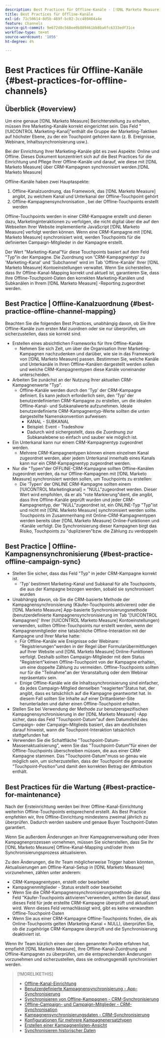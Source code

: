 ```yaml
---
description: Best Practices für Offline-Kanäle - [!DNL Marketo Measure]
title: Best Practices für Offline-Kanäle
exl-id: 71c50614-8d5b-469f-bc02-3cc489464a4e
feature: Channels
source-git-commit: 9e672d0c568ee0b889461bb8ba6fc6333edf31ce
workflow-type: tm+mt
source-wordcount: '1056'
ht-degree: 4%

---
```


# Best Practices für Offline-Kanäle {#best-practices-for-offline-channels}

## Überblick {#overview}

Um eine genaue [!DNL Marketo Measure] Berichterstellung zu erhalten, müssen Ihre Marketing-Kanäle korrekt eingerichtet sein. Das Feld &quot;[!UICONTROL Marketing-Kanal]&quot;enthält die Gruppe der Marketing-Taktiken auf höchster Ebene, zu der ein Touchpoint gehören kann (z. B. Ereignisse, Webinare, Inhaltssynchronisierung usw.).

Bei der Einrichtung Ihrer Marketing-Kanäle gibt es zwei Aspekte: Online und Offline. Dieses Dokument konzentriert sich auf die Best Practices für die Einrichtung und Pflege Ihrer Offline-Kanäle und darauf, wie diese mit [!DNL Marketo Measure] über CRM-Kampagnen synchronisiert werden.[!DNL Marketo Measure]

Offline-Kanäle haben zwei Hauptaspekte:

1. Offline-Kanalzuordnung, das Framework, das [!DNL Marketo Measure] angibt, zu welchem Kanal und Unterkanal der Offline-Touchpoint gehört
1. Offline-Kampagnensynchronisation , bei der Offline-Touchpoints erstellt werden

Offline-Touchpoints werden in einer CRM-Kampagne erstellt und dienen dazu, Marketinginteraktionen zu verfolgen, die nicht digital über die auf den Webseiten Ihrer Website implementierte JavaScript [!DNL Marketo Measure] verfolgt werden können. Wenn eine CRM-Kampagne mit [!DNL Marketo Measure] synchronisiert wird, werden Touchpoints für die definierten Campaign-Mitglieder in der Kampagne erstellt.

Der Wert &quot;Marketing-Kanal&quot;für diese Touchpoints basiert auf dem Feld &quot;Typ&quot;in der Kampagne. Die Zuordnung von &#39;CRM-Kampagnentyp&#39; zu &#39;Marketing-Kanal&#39; und &#39;Subchannel&#39; wird im Tab &#39;Offline-Kanäle&#39; Ihrer [!DNL Marketo Measure] Kontoeinstellungen verwaltet. Wenn Sie sicherstellen, dass Ihr Offline-Kanal-Mapping korrekt und aktuell ist, garantieren Sie, dass Ihre Offline-Touchpoint-Daten den korrekten Marketing-Kanälen und Subkanälen in Ihrem [!DNL Marketo Measure] -Reporting zugeordnet werden.

## Best Practice | Offline-Kanalzuordnung {#best-practice-offline-channel-mapping}

Beachten Sie die folgenden Best Practices, unabhängig davon, ob Sie Ihre Offline-Kanäle zum ersten Mal zuordnen oder sie nur überprüfen, um sicherzustellen, dass sie korrekt sind.

* Erstellen eines absichtlichen Frameworks für Ihre Offline-Kanäle
   * Nehmen Sie sich Zeit, um über die Organisation Ihrer Marketing-Kampagnen nachzudenken und darüber, wie sie in das Framework von [!DNL Marketo Measure] passen. Bestimmen Sie, welche Kanäle und Unterkanäle in Ihren Offline-Kanälen dargestellt werden sollen und welche CRM-Kampagnentypen diese Kanäle voneinander unterscheiden.
* Arbeiten Sie zunächst an der Nutzung Ihrer aktuellen CRM-Kampagnenwerte &quot;Typ&quot;.
   * Offline-Kanäle werden durch den &#39;Typ&#39; der CRM-Kampagne definiert. Es kann jedoch erforderlich sein, den &#39;Typ&#39; der benutzerdefinierten CRM-Kampagne zu erstellen, um die idealen Offline-Kanal- und Subkanalwerte aufzunehmen. Ideale benutzerdefinierte CRM-Kampagnentyp-Werte sollten die unten dargestellte Namenskonvention aufweisen:
      * KANAL - SUBKANAL
      * Beispiel: Event - Tradeshow
      * Dadurch wird sichergestellt, dass die Zuordnung zur Subkanalebene so einfach und sauber wie möglich ist.
* Ein Unterkanal kann nur einem CRM-Kampagnentyp zugeordnet werden.
   * Mehrere CRM-Kampagnentypen können einem einzelnen Kanal zugeordnet werden, aber jedem Unterkanal innerhalb eines Kanals kann nur ein CRM-Kampagnentyp zugeordnet werden.
* Nur die &quot;Typen&quot;der OFFLINE-CRM-Kampagne sollten Offline-Kanälen zugeordnet werden, da nur Offline-Kampagnen mit [!DNL Marketo Measure] synchronisiert werden sollen, um Touchpoints zu erstellen:
   * Die &#39;Typen&#39; der ONLINE CRM-Kampagne sollten einem [!UICONTROL Marketingkanal] = &quot;NULL&quot;zugeordnet werden. Dieser Wert wird empfohlen, da er als &quot;rote Markierung&quot;dient, die angibt, dass Ihre Offline-Kanäle geprüft wurden und jeder CRM-Kampagnentyp, der &quot;NULL&quot;zugeordnet ist, ein ONLINE-Typ &quot;Typ&quot;ist und nicht mit [!DNL Marketo Measure] synchronisiert werden sollte. Touchpoints im Zusammenhang mit Online-CRM-Kampagnentypen werden bereits über [!DNL Marketo Measure] Online-Funktionen und -Kanäle verfolgt. Die Synchronisierung dieser Kampagnen birgt das Risiko, Touchpoints zu &quot;duplizieren&quot;bzw. die Zählung zu verdoppeln

## Best Practice | Offline-Kampagnensynchronisierung {#best-practice-offline-campaign-sync}

* Stellen Sie sicher, dass das Feld &quot;Typ&quot; in jeder CRM-Kampagne korrekt ist.
   * &#39;Typ&#39; bestimmt Marketing-Kanal und Subkanal für alle Touchpoints, die aus der Kampagne bezogen werden, sobald sie synchronisiert wurden
* Unabhängig davon, ob Sie die CRM-basierte Methode der Kampagnensynchronisierung (Käufer-Touchpoints aktivieren) oder die [!DNL Marketo Measure] App-basierte Synchronisierungsmethode (benutzerdefinierte Kampagnensynchronisierung im Tab &#39;[!UICONTROL Kampagnen]&#39; Ihrer [!UICONTROL Marketo Measure] Kontoeinstellungen) verwenden, sollten Offline-Touchpoints nur erstellt werden, wenn der Kampagnenmitglieder eine tatsächliche Offline-Interaktion mit der Kampagne und Ihrer Marke hatte:
   * Für Offline-Kanäle wie Ereignisse oder Webinare: &quot;Registrierungen&quot;werden in der Regel über Formularübermittlungen auf Ihrer Website und [!DNL Marketo Measure] Online-Funktionen verfolgt. Deshalb sollten Campaign-Mitglieder mit dem Status &quot;Registriert&quot;keinen Offline-Touchpoint von der Kampagne erhalten, um eine doppelte Zählung zu vermeiden. Offline-Touchpoints sollten nur für die &quot;Teilnahme&quot;an der Veranstaltung oder dem Webinar repräsentativ sein.
   * Einige Offline-Kanäle wie die Inhaltssynchronisierung sind einfacher, da jedes Campaign-Mitglied denselben &quot;reagierten&quot;Status hat, der angibt, dass es tatsächlich auf die Kampagne geantwortet hat. In diesem Fall sollten Sie Inhalte auf einer Drittanbieter-Site herunterladen und daher einen Offline-Touchpoint erhalten.
* Stellen Sie bei Verwendung der Methode zur benutzerspezifischen Kampagnensynchronisierung in der [!DNL Marketo Measure] -App sicher, dass das Feld &quot;Touchpoint-Datum&quot;auf dem Datumsfeld des Campaign- oder Campaign-Mitglieds basiert, das am deutlichsten darauf hinweist, wann die Touchpoint-Interaktion tatsächlich stattgefunden hat
* Verwenden Sie die Schaltfläche &quot;Touchpoint-Datum-Massenaktualisierung&quot;, wenn Sie das &quot;Touchpoint-Datum&quot;für einen der Offline-Touchpoints überschreiben müssen, die aus einer CRM-Kampagne stammen. Das &quot;Touchpoint-Datum&quot;muss so genau wie möglich sein, um sicherzustellen, dass der Touchpoint die genaueste &quot;Touchpoint-Position&quot;und damit den korrekten Betrag der Attribution enthält.

## Best Practices für die Wartung {#best-practice-for-maintenance}

Nach der Ersteinrichtung werden bei Ihrer Offline-Kanal-Einrichtung weiterhin Offline-Touchpoints entsprechend erstellt. Als Best Practice empfehlen wir, Ihre Offline-Einrichtung mindestens zweimal jährlich zu überprüfen. Dadurch werden saubere und genaue Buyer Touchpoint-Daten garantiert.

Wenn Sie außerdem Änderungen an Ihrer Kampagnenverwaltung oder Ihren Kampagnenprozessen vornehmen, müssen Sie sicherstellen, dass Sie Ihr [!DNL Marketo Measure] Offline-Kanal-Mapping und/oder Ihren Synchronisierungsprozess aktualisieren.

Zu den Änderungen, die Ihr Team möglicherweise Trigger haben könnten, Aktualisierungen am Offline-Kanal-Setup in [!DNL Marketo Measure] vorzunehmen, zählen unter anderem:

* CRM-Kampagnentypen, erstellt oder bearbeitet
* Kampagnenmitglieder - Status erstellt oder bearbeitet
* Wenn Sie die CRM-Kampagnensynchronisierungsmethode über das Feld &quot;Käufer-Touchpoints aktivieren&quot;verwenden, achten Sie darauf, dass dieses Feld für jede erstellte CRM-Kampagne überprüft und aktualisiert wird. Wenn dieses Feld vernachlässigt wird, gibt es keine verwandten Offline-Touchpoint-Daten
* Wenn Sie aus einer CRM-Kampagne Offline-Touchpoints finden, die als Online-Touchpoints gelten (Marketing-Kanal = NULL), überprüfen Sie, ob die zugehörige CRM-Kampagne überprüft und die Synchronisierung deaktiviert ist.

Wenn Ihr Team kürzlich einen der oben genannten Punkte erfahren hat, empfiehlt [!DNL Marketo Measure], Ihre Offline-Kanal-Zuordnung und Offline-Kampagnen zu überprüfen, um die entsprechenden Änderungen vorzunehmen und sicherzustellen, dass sie ordnungsgemäß synchronisiert werden.

>[!MORELIKETHIS]
>
>* [Offline-Kanal-Einrichtung](/help/channel-tracking-and-setup/offline-channels/offline-custom-channel-setup.md)
>* [Benutzerdefinierte Kampagnensynchronisierung - App-Synchronisierung](/help/channel-tracking-and-setup/offline-channels/custom-campaign-sync.md)
>* [Synchronisieren von Offline-Kampagnen - CRM-Synchronisierung](/help/channel-tracking-and-setup/offline-channels/legacy-processes/syncing-offline-campaigns.md)
>* [Offline-Campaign- und Campaign-Mitglieder - CRM-Synchronisation](/help/channel-tracking-and-setup/offline-channels/legacy-processes/campaigns-and-campaign-members.md)
>* [Kampagnensynchronisierungsdaten - CRM-Synchronisierung](/help/channel-tracking-and-setup/offline-channels/legacy-processes/campaign-sync-dates.md)
>* [Konfigurationen für mehrere Kampagnenersatztypen](/help/channel-tracking-and-setup/offline-channels/configurations-for-multiple-campaign-record-types.md)
>* [Erstellen einer Kampagnenlisten-Ansicht](/help/channel-tracking-and-setup/offline-channels/legacy-processes/creating-a-campaign-list-view-for-salesforce-campaigns.md)
>* [Synchronisieren historischer Daten](/help/channel-tracking-and-setup/offline-channels/legacy-processes/syncing-historical-data.md)

